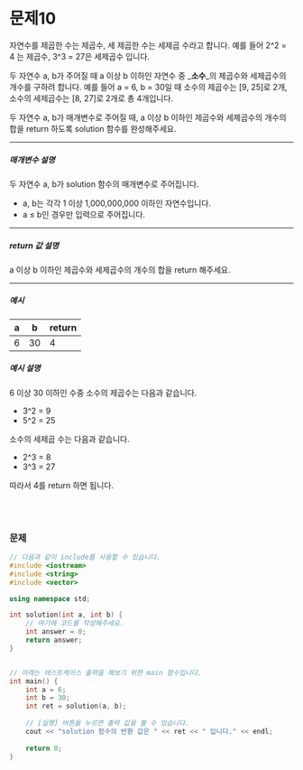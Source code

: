 

# 문제10
자연수를 제곱한 수는 제곱수, 세 제곱한 수는 세제곱 수라고 합니다. 예를 들어 2^2 = 4 는 제곱수, 3^3 = 27은 세제곱수 입니다.

두 자연수 a, b가 주어질 때 a 이상 b 이하인 자연수 중 _**소수**_의 제곱수와 세제곱수의 개수를 구하려 합니다. 예를 들어 a = 6, b = 30일 때 소수의 제곱수는 [9, 25]로 2개, 소수의 세제곱수는 [8, 27]로 2개로 총 4개입니다.

두 자연수 a, b가 매개변수로 주어질 때, a 이상 b 이하인 제곱수와 세제곱수의 개수의 합을 return 하도록 solution 함수를 완성해주세요.

---
##### 매개변수 설명

두 자연수 a, b가 solution 함수의 매개변수로 주어집니다.

* a, b는 각각 1 이상 1,000,000,000 이하인 자연수입니다.
* a ≤ b인 경우만 입력으로 주어집니다.

---
##### return 값 설명
 a 이상 b 이하인 제곱수와 세제곱수의 개수의 합을 return 해주세요.

---
##### 예시

| a | b  | return |
|---|----|--------|
| 6 | 30 | 4 |

##### 예시 설명
6 이상 30 이하인 수중 소수의 제곱수는 다음과 같습니다.

* 3^2 = 9
* 5^2 = 25

소수의 세제곱 수는 다음과 같습니다.

* 2^3 = 8
* 3^3 = 27

따라서 4를 return 하면 됩니다.

<br>
<br>

### 문제
```cpp
// 다음과 같이 include를 사용할 수 있습니다.
#include <iostream>
#include <string>
#include <vector>

using namespace std;

int solution(int a, int b) {
    // 여기에 코드를 작성해주세요.
    int answer = 0;
    return answer;
}


// 아래는 테스트케이스 출력을 해보기 위한 main 함수입니다.
int main() {
    int a = 6;
    int b = 30;
    int ret = solution(a, b);
    
    // [실행] 버튼을 누르면 출력 값을 볼 수 있습니다.
    cout << "solution 함수의 반환 값은 " << ret << " 입니다." << endl;
   
    return 0;
}
```
